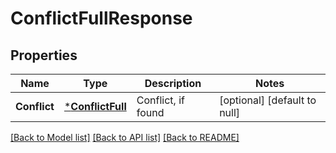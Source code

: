 # ConflictFullResponse

## Properties
Name | Type | Description | Notes
------------ | ------------- | ------------- | -------------
**Conflict** | [***ConflictFull**](ConflictFull.md) | Conflict, if found | [optional] [default to null]

[[Back to Model list]](../README.md#documentation-for-models) [[Back to API list]](../README.md#documentation-for-api-endpoints) [[Back to README]](../README.md)


